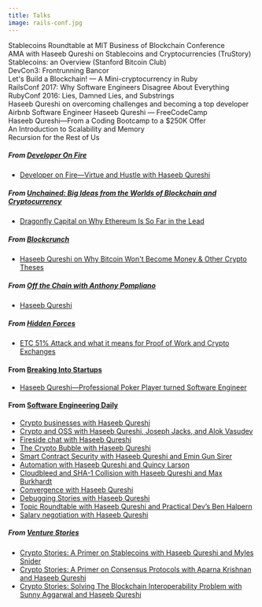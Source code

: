 ```yaml
---
title: Talks
image: rails-conf.jpg
---
```


<div class="ui embed" data-url="//player.ooyala.com/static/v4/stable/4.22.11/skin-plugin/iframe.html?ec=Jrb3dwaDE6048Xb-hig2wEOg0ZF7Uojz&pbid=9935c14646034dc285185d1bbb784519&pcode=FvbGkyOtJVFD33j_Rd0xPLSo0Jiv"></div>
<div class="caption">Stablecoins Roundtable at MIT Business of Blockchain Conference</div>

<div class="ui embed" data-url="https://www.youtube.com/embed/H1TOfnvbiZ0"></div>
<div class="caption">AMA with Haseeb Qureshi on Stablecoins and Cryptocurrencies (TruStory)</div>

<div class="ui embed" data-url="https://www.youtube.com/embed/svD6cCv-Nes"></div>
<div class="caption">Stablecoins: an Overview (Stanford Bitcoin Club)</div>

<div class="ui embed" data-url="https://www.youtube.com/embed/RL2nE3huNiI"></div>
<div class="caption">DevCon3: Frontrunning Bancor</div>

<div class="ui embed" data-url="https://www.youtube.com/embed/3aJI1ABdjQk?t=17m30s"></div>
<div class="caption">Let's Build a Blockchain! — A Mini-cryptocurrency in Ruby</div>

<div class="ui embed" data-url="https://www.youtube.com/embed/x07q6V4VXC8"></div>
<div class="caption">RailsConf 2017: Why Software Engineers Disagree About Everything</div>

<div class="ui embed" data-url="https://www.youtube.com/embed/piLmdh3Am3o"></div>
<div class="caption">RubyConf 2016: Lies, Damned Lies, and Substrings</div>

<div class="ui embed" data-url="https://www.youtube.com/embed/8FvBPJcxJs0"></div>
<div class="caption">Haseeb Qureshi on overcoming challenges and becoming a top developer</div>

<div class="ui embed" data-url="https://www.youtube.com/embed/-NAx7733Sm8"></div>
<div class="caption">Airbnb Software Engineer Haseeb Qureshi — FreeCodeCamp</div>

<div class="ui embed" data-url="https://www.youtube.com/embed/1ZO1aqtDiDQ"></div>
<div class="caption">Haseeb Qureshi—From a Coding Bootcamp to a $250K Offer</div>

<div class="ui embed" data-url="https://www.youtube.com/embed/X5t0zO7zLFM"></div>
<div class="caption">An Introduction to Scalability and Memory</div>

<div class="ui embed" data-url="https://www.youtube.com/embed/Y9NSXD4TFKU"></div>
<div class="caption">Recursion for the Rest of Us</div>

##### From [Developer On Fire](http://developeronfire.com/)
* [Developer on Fire&mdash;Virtue and Hustle with Haseeb Qureshi](http://developeronfire.com/podcast/episode-140-haseeb-qureshi-virtue-and-hustle)

##### From [Unchained: Big Ideas from the Worlds of Blockchain and Cryptocurrency](https://unchainedpodcast.com/dragonfly-capital-on-why-ethereum-is-so-far-in-the-lead/)
* [Dragonfly Capital on Why Ethereum Is So Far in the Lead](https://unchainedpodcast.com/dragonfly-capital-on-why-ethereum-is-so-far-in-the-lead/)

##### From [Blockcrunch](https://podcasts.apple.com/us/podcast/blockcrunch-global-investors-podcast-for-crypto-blockchain/id1350649166)
* [Haseeb Qureshi on Why Bitcoin Won't Become Money & Other Crypto Theses](https://podcasts.apple.com/us/podcast/haseeb-qureshi-on-why-bitcoin-wont-become-money-other/id1350649166?i=1000453489855)

##### From [Off the Chain with Anthony Pompliano](https://player.fm/series/off-the-chain-2428336)
* [Haseeb Qureshi](https://cms.megaphone.fm/channel/BWG2120167197?selected=BWG6955802124)

##### From [Hidden Forces](https://hiddenforces.io)
* [ETC 51% Attack and what it means for Proof of Work and Crypto Exchanges](https://www.hiddenforces.io/podcast/show/haseeb-qureshi-etc-attack-proof-of-work)

#### From [Breaking Into Startups](https://soundcloud.com/breakingintostartups/)
* [Haseeb Qureshi&mdash;Professional Poker Player turned Software Engineer](https://soundcloud.com/breakingintostartups/haseeb-qureshi)

#### From [Software Engineering Daily](https://softwareengineeringdaily.com/tag/haseeb-qureshi/)

* [Crypto businesses with Haseeb Qureshi](https://softwareengineeringdaily.com/2019/10/22/crypto-businesses-with-haseeb-qureshi/)
* [Crypto and OSS with Haseeb Qureshi, Joseph Jacks, and Alok Vasudev](https://softwareengineeringdaily.com/2019/08/23/crypto-and-oss-with-haseeb-qureshi-joseph-jacks-and-alok-vasudev/)
* [Fireside chat with Haseeb Qureshi](https://softwareengineeringdaily.com/2019/04/12/bubbles-with-haseeb-qureshi/)
* [The Crypto Bubble with Haseeb Qureshi](https://softwareengineeringdaily.com/2019/03/17/crypto-bubble-with-haseeb-qureshi/)
* [Smart Contract Security with Haseeb Qureshi and Emin Gun Sirer](https://softwareengineeringdaily.com/2017/10/20/4085/)
* [Automation with Haseeb Qureshi and Quincy Larson](https://softwareengineeringdaily.com/2017/05/08/automation-with-haseeb-qureshi-and-quincy-larson/)
* [Cloudbleed and SHA-1 Collision with Haseeb Qureshi and Max Burkhardt](https://softwareengineeringdaily.com/2017/03/04/cloudbleed-and-sha-1-collision-with-max-burkhardt/)
* [Convergence with Haseeb Qureshi](https://softwareengineeringdaily.com/2017/02/24/convergence-with-haseeb-qureshi/)
* [Debugging Stories with Haseeb Qureshi](https://softwareengineeringdaily.com/2016/11/19/debugging-stories-with-haseeb-qureshi/)
* [Topic Roundtable with Haseeb Qureshi and Practical Dev’s Ben Halpern](https://softwareengineeringdaily.com/2016/10/21/topic-roundtable-with-haseeb-qureshi-and-practical-devs-ben-halpern/)
* [Salary negotiation with Haseeb Qureshi](https://softwareengineeringdaily.com/2016/07/11/salary-negotiation-with-haseeb-qureshi/)

##### From [Venture Stories](https://www.villageglobal.vc/podcast/)
* [Crypto Stories: A Primer on Stablecoins with Haseeb Qureshi and Myles Snider](https://www.stitcher.com/podcast/village-global/venture-stories/e/55999312)
* [Crypto Stories: A Primer on Consensus Protocols with Aparna Krishnan and Haseeb Qureshi](https://www.stitcher.com/podcast/village-global/venture-stories/e/56032411)
* [Crypto Stories: Solving The Blockchain Interoperability Problem with Sunny Aggarwal and Haseeb Qureshi](https://www.stitcher.com/podcast/village-global/venture-stories/e/56833624)
